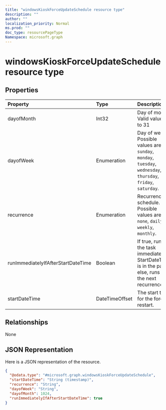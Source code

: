 ```yaml
---
title: "windowsKioskForceUpdateSchedule resource type"
description: ""
author: ""
localization_priority: Normal
ms.prod: ""
doc_type: resourcePageType
Namespace: microsoft.graph
---
```



# windowsKioskForceUpdateSchedule resource type



## Properties
|Property|Type|Description|
|:---|:---|:---|
|dayofMonth|Int32|Day of month. Valid values 1 to 31|
|dayofWeek|Enumeration|Day of week. Possible values are: `sunday`, `monday`, `tuesday`, `wednesday`, `thursday`, `friday`, `saturday`.|
|recurrence|Enumeration|Recurrence schedule. Possible values are: `none`, `daily`, `weekly`, `monthly`.|
|runImmediatelyIfAfterStartDateTime|Boolean|If true, runs the task immediately if StartDateTime is in the past, else, runs at the next recurrence.|
|startDateTime|DateTimeOffset|The start time for the force restart.|

## Relationships
None

## JSON Representation
Here is a JSON representation of the resource.
<!-- {
  "blockType": "resource",
  "@odata.type": "microsoft.graph.windowsKioskForceUpdateSchedule"
}
-->
``` json
{
  "@odata.type": "#microsoft.graph.windowsKioskForceUpdateSchedule",
  "startDateTime": "String (timestamp)",
  "recurrence": "String",
  "dayofWeek": "String",
  "dayofMonth": 1024,
  "runImmediatelyIfAfterStartDateTime": true
}
```

